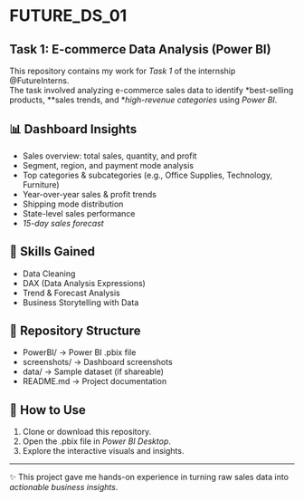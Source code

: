 # FUTURE_DS_01
## Task 1: E-commerce Data Analysis (Power BI)

This repository contains my work for *Task 1* of the internship @FutureInterns.  
The task involved analyzing e-commerce sales data to identify *best-selling products, **sales trends, and **high-revenue categories* using *Power BI*.

## 📊 Dashboard Insights
- Sales overview: total sales, quantity, and profit
- Segment, region, and payment mode analysis
- Top categories & subcategories (e.g., Office Supplies, Technology, Furniture)
- Year-over-year sales & profit trends
- Shipping mode distribution
- State-level sales performance
- *15-day sales forecast*

## 🔹 Skills Gained
- Data Cleaning  
- DAX (Data Analysis Expressions)  
- Trend & Forecast Analysis  
- Business Storytelling with Data  

## 📂 Repository Structure
- PowerBI/ → Power BI .pbix file  
- screenshots/ → Dashboard screenshots  
- data/ → Sample dataset (if shareable)  
- README.md → Project documentation  

## 🚀 How to Use
1. Clone or download this repository.  
2. Open the .pbix file in *Power BI Desktop*.  
3. Explore the interactive visuals and insights.  

---

✨ This project gave me hands-on experience in turning raw sales data into *actionable business insights*.
